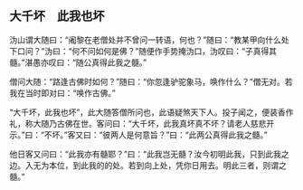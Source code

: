 ##  大千坏　此我也坏

沩山谓大随曰：“阇黎在老僧处并不曾问一转语，何也？”随曰：“教某甲向什么处下口问？”沩曰：“何不问如何是佛？”随便作手势掩沩口，沩叹曰：“子真得其髓。”湛愚亦叹曰：“随公真得此我之髓。”

僧问大随：“路逢古佛时如何？”随曰：“你忽逢驴驼象马，唤作什么？”僧无对。若我在当时即对曰：“唤作古佛。”

“大千坏，此我也坏”，此大随答僧所问也，此语疑煞天下人。投子闻之，便装香作礼，称大随乃古佛在世。客问曰：“大千坏，此我真坏真不坏？请老人慈悲开示。”曰：“不坏。”客又曰：“彼两人是何意旨？”曰：“此两公真得此我之髓。”

他日客又问曰：“此我亦有髓耶？”曰：“此我岂无髓？汝今初明此我，只到此我之边。入无为本位，到此我的的处。若到向上处，凭你日用去。明此三者，则谓之髓。”
